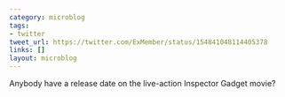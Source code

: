 ```yaml
---
category: microblog
tags:
- twitter
tweet_url: https://twitter.com/ExMember/status/154841048114405378
links: []
layout: microblog
---
```

Anybody have a release date on the live-action Inspector Gadget movie?

